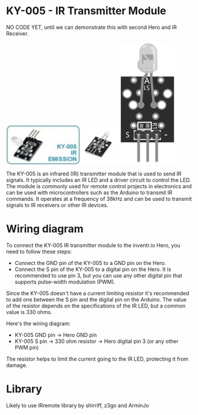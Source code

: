 # KY-005 - IR Transmitter Module
NO CODE YET, until we can demonstrate this with second Hero and IR Receiver.

<img src="KY-005_IR_Transmitter.jpg" width="200">
<img src="KY-005_IR_Transmitter2.jpg" width="100">
<img src="KY-005_IR_Transmitter3.png" width="150">

The KY-005 is an infrared (IR) transmitter module that is used to send IR signals. It typically includes an IR LED and a driver circuit to control the LED. The module is commonly used for remote control projects in electronics and can be used with microcontrollers such as the Arduino to transmit IR commands. It operates at a frequency of 38kHz and can be used to transmit signals to IR receivers or other IR devices.

# Wiring diagram
To connect the KY-005 IR transmitter module to the inventr.io Hero, you need to follow these steps:

* Connect the GND pin of the KY-005 to a GND pin on the Hero.
* Connect the S pin of the KY-005 to a digital pin on the Hero. It is recommended to use pin 3, but you can use any other digital pin that supports pulse-width modulation (PWM).

Since the KY-005 doesn't have a current limiting resistor it's recommended to add one between the S pin and the digital pin on the Arduino. The value of the resistor depends on the specifications of the IR LED, but a common value is 330 ohms.

Here's the wiring diagram:

* KY-005 GND pin -> Hero GND pin
* KY-005 S pin -> 330 ohm resistor -> Hero digital pin 3 (or any other PWM pin)

The resistor helps to limit the current going to the IR LED, protecting it from damage.

# Library
Likely to use IRremote library by shirriff, z3go and ArminJo

